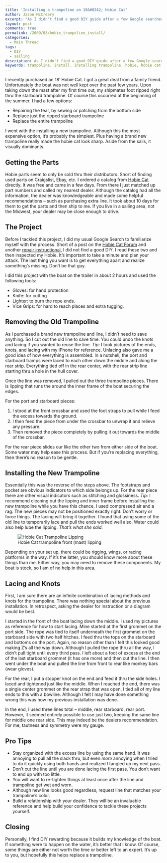 ```yaml
---
title: 'Installing a trampoline on 18&#8242; Hobie Cat'
author: Jason McCreary
excerpt: "As I didn't find a good DIY guide after a few Google searches, I wrote this post after installing a new trampoline on my 18' Hobie Cat."
layout: post
comments: true
permalink: /2009/08/hobie_trampoline_install/
categories:
  - Main Thread
tags:
  - DIY
  - sailing
description: As I didn't find a good DIY guide after a few Google searches, I wrote this post after installing a new trampoline on my 18' Hobie Cat.
keywords: trampoline, install, installing trampoline, hobie, hobie cat
---
```

I recently purchased an 18′ Hobie Cat. I got a great deal from a family friend. Unfortunately the boat was not well kept over the past few years. Upon taking down the mast after my first time out, my shipmates foot ripped right thru the starboard trampoline. Of course this occurred at the beginning of the summer. I had a few options:

*   Repairing the tear, by sewing or patching from the bottom side
*   Replace just the ripped starboard trampoline
*   Replace the entire trampoline

I went with the installing a new trampoline. Although this the most expensive option, it&rsquo;s probably the simplest. Plus having a brand new trampoline really made the hobie cat look sharp. Aside from the sails, it visually dominants.

## Getting the Parts

Hobie parts seem to only be sold thru their distributors. Short of finding used parts on Craigslist, Ebay, etc. I ordered a catalog from [Hobie Cat][1] directly. It was free and came in a few days. From there I just matched up part numbers and called my nearest dealer. Although the catalog had all the information, the dealer was knowledgeable and made some helpful recommendations – such as purchasing extra line. It took about 10 days for them to get the parts and then ship to me. If you live in a sailing area, not the Midwest, your dealer may be close enough to drive.

## The Project

Before I tackled this project, I did my usual Google Search to familiarize myself with the process. Short of a post on the [Hobie Cat Forum][2] and another [repair instructional][3], I did not find a good DIY. I read these two and then inspected my Hobie. It&rsquo;s important to take a minute and plan your attack. The last thing you want is to get everything apart and realize something&rsquo;s missing. Don&rsquo;t be that guy.

I did this project with the boat on the trailer in about 2 hours and used the following tools:

*   Gloves: for hand protection
*   Knife: for cutting
*   Lighter: to burn the rope ends.
*   Vice Grips: for hard to reach places and extra tugging.

## Removing the Old Trampoline

As I purchased a brand new trampoline and line, I didn&rsquo;t need to save anything. So I cut out the old line to save time. You could undo the knots and lacing if you wanted to reuse the line. *Tip:* I took pictures of the ends, knots, and lacing with my iPhone for reference. Unlacing also gave me a good idea of how everything is assembled. In a nutshell, the port and starboard tramps were laced to each other down the middle and along the rear strip. Everything tied off in the rear center, with the rear strip line starting thru a hole in the hull cover.

Once the line was removed, I pulled out the three trampoline pieces. There is lipping that runs the around the inner frame of the boat securing the edges.

For the port and starboard pieces:

1.  I stood at the front crossbar and used the foot straps to pull while I feed the excess towards the ground.
2.  I then feed the piece from under the crossbar to unwrap it and relieve any pressure.
3.  Then removed the piece completely by pulling it out towards the middle of the crossbar.

For the rear piece slides our like the other two from either side of the boat. Some water may help ease this process. But if you&rsquo;re replacing everything, then there&rsquo;s no reason to be gentle.

## Installing the New Trampoline

Essentially this was the reverse of the steps above. The footstraps and pocket are obvious indicators to which side belongs up. For the rear piece there are other visual indicators such as stitching and glossiness. *Tip:* I recommend cleaning out the lipping and inner frame before installing the new trampoline while you have this chance. I used compressed air and a rag. The new pieces may not be positioned exactly right. Don&rsquo;t worry or force things. The lacing will bring it together. I found that using some of the old line to temporarily lace and pull the ends worked well also. Water could also help lube the lipping. *That&rsquo;s what she said.*

<figure>
  <img src="/images/hobie-cat-trampoline.jpg" alt="Hobie Cat Trampoline Lipping" title="Hobie Cat Trampoline Lipping" />
  <figcaption>Hobie Cat trampoline front (mast) lipping</figcaption>
</figure>

Depending on your set up, there could be rigging, wings, or racing platforms in the way. If it&rsquo;s the latter, you should know more about these things than me. Either way, you may need to remove these components. My boat is stock, so I am of no help in this area.

## Lacing and Knots

First, I am sure there are an infinite combination of lacing methods and knots for the trampoline. There was nothing special about the previous installation. In retrospect, asking the dealer for instruction or a diagram would be best.

I started in the front of the boat lacing down the middle. I used my pictures as reference for how to start lacing. Mine started at the first grommet on the port side. The rope was tied to itself underneath the first grommet on the starboard side with two half hitches. I feed thru the tops on the starboard and bottoms on the port. Again, no reason other than I felt this looked good making Z&rsquo;s all the way down. Although I pulled the rope thru all the way, I didn&rsquo;t pull tight until every third pass. I left about a foot of excess at the end of the last starboard grommet (it has one more) and then cut the line. I then went under the boat and pulled the line from front to rear like monkey bars (wear gloves).

For the rear, I put a stopper knot on the end and feed it thru the side holes. I laced and tightened just like the middle. When I reached the end, there was a single center grommet on the rear strap that was open. I tied all of my line ends to this with a bowline. Although I felt I may have done something wrong this was how my previous installation was done.

In the end, I used three lines total – middle, rear starboard, rear port. However, it seemed entirely possible to use just two, keeping the same line for middle one rear side. This may indeed be the dealers recommendation. For me, tautness and symmetry were my gauge.

## Pro Tips

*   Stay organized with the excess line by using the same hand. It was annoying to pull all the slack thru, but even *more* annoying when I tried to do it quickly using both hands and realized I tangled up my next pass.
*   Don&rsquo;t cut the line until you are done lacing the first pass. You don&rsquo;t want to end up with too little.
*   You will want to re-tighten things at least once after the line and trampoline get wet and worn.
*   Although new line looks good regardless, request line that matches your trampoline&rsquo;s color.
*   Build a relationship with your dealer. They will be an invaluable reference and help build your confidence to tackle these projects yourself.

## Closing

Personally, I find DIY rewarding because it builds my knowledge of the boat. If something were to happen on the water, it&rsquo;s better that I know. Of course, some things are either not worth the time or better left to an expert. It&rsquo;s up to you, but hopefully this helps replace a trampoline.

 [1]: http://www.hobiecat.com/ "Hobie Cat Website"
 [2]: http://www.hobiecat.com/community/viewtopic.php?f=13&t=7942
 [3]: http://www.instructables.com/id/Hobie-18-Trampoline/
